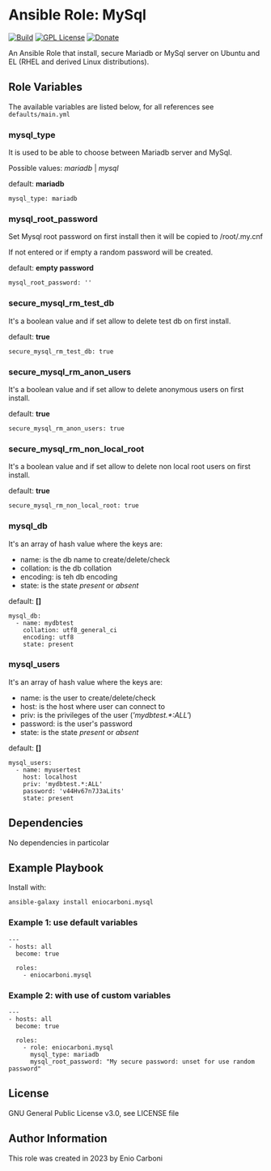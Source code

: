 # Ansible Role: MySql
[![Build](https://github.com/eniocarboni/ec-ansible-mysql-role/actions/workflows/ci.yml/badge.svg?branch=main)](https://github.com/eniocarboni/ec-ansible-mysql-role/actions/workflows/ci.yml) [![GPL License](https://img.shields.io/badge/license-GPL-blue.svg)](https://www.gnu.org/licenses/) [![Donate](https://img.shields.io/badge/Donate-PayPal-green.svg)](https://www.paypal.me/EnioCarboni)

An Ansible Role that install, secure Mariadb or MySql server on Ubuntu and EL (RHEL and derived Linux distributions).

## Role Variables

The available variables are listed below, for all references see `defaults/main.yml`

### mysql\_type

It is used to be able to choose between Mariadb server and MySql.

Possible values: *mariadb* | *mysql*

default: **mariadb**

`mysql_type: mariadb`

### mysql\_root\_password

Set Mysql root password on first install then it will be copied to /root/.my.cnf

If not entered or if empty a random password will be created.

default: **empty password**

`mysql_root_password: ''` 

### secure\_mysql\_rm\_test\_db

It's a boolean value and if set allow to delete test db on first install.

default: **true**

`secure_mysql_rm_test_db: true`

### secure\_mysql\_rm\_anon\_users

It's a boolean value and if set allow to delete anonymous users on first install.

default: **true**

`secure_mysql_rm_anon_users: true`

### secure\_mysql\_rm\_non\_local\_root

It's a boolean value and if set allow to delete non local root users on first install.

default: **true**

`secure_mysql_rm_non_local_root: true`

### mysql\_db

It's an array of hash value where the keys are:

* name: is the db name to create/delete/check
* collation: is the db collation
* encoding: is teh db encoding
* state: is the state *present* or *absent*

default: **[]**

```
mysql_db:
  - name: mydbtest
    collation: utf8_general_ci
    encoding: utf8
    state: present
```

### mysql\_users

It's an array of hash value where the keys are:

* name: is the user to create/delete/check
* host: is the host where user can connect to
* priv: is the privileges of the user (*'mydbtest.\*:ALL'*)
* password: is the user's password
* state: is the state *present* or *absent*

default: **[]**

```
mysql_users:
  - name: myusertest
    host: localhost
    priv: 'mydbtest.*:ALL'
    password: 'v44Hv67n7J3aLits'
    state: present
```

## Dependencies

No dependencies in particolar

## Example Playbook

Install with:

```
ansible-galaxy install eniocarboni.mysql
```

### Example 1: use default variables

```
---
- hosts: all
  become: true

  roles:
    - eniocarboni.mysql
```

### Example 2: with use of custom variables

```
---
- hosts: all
  become: true

  roles:
    - role: eniocarboni.mysql
      mysql_type: mariadb
      mysql_root_password: "My secure password: unset for use random password"
```

## License

GNU General Public License v3.0, see LICENSE file 

## Author Information

This role was created in 2023 by Enio Carboni
